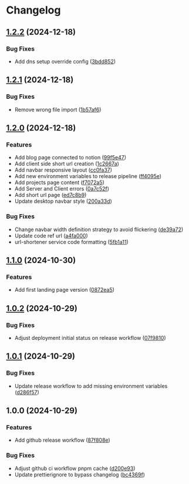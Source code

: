 # Changelog

## [1.2.2](https://github.com/worgho2/worgho2/compare/v1.2.1...v1.2.2) (2024-12-18)


### Bug Fixes

* Add dns setup override config ([3bdd852](https://github.com/worgho2/worgho2/commit/3bdd852ef1bd7bebb7db3981d01d8e628ba09ebd))

## [1.2.1](https://github.com/worgho2/worgho2/compare/v1.2.0...v1.2.1) (2024-12-18)


### Bug Fixes

* Remove wrong file import ([1b57af6](https://github.com/worgho2/worgho2/commit/1b57af670bab197621441ece23151329c709eaf3))

## [1.2.0](https://github.com/worgho2/worgho2/compare/v1.1.0...v1.2.0) (2024-12-18)


### Features

* Add blog page connected to notion ([99f5e47](https://github.com/worgho2/worgho2/commit/99f5e475bbada624a09a4f151dcdba4bf56eff7f))
* Add client side short url creation ([1c2667a](https://github.com/worgho2/worgho2/commit/1c2667a093ebb9450e8f30c29a17b247b76e9ccd))
* Add navbar responsive layout ([cc0fa37](https://github.com/worgho2/worgho2/commit/cc0fa37033415d6a3d94aacd351429774fbf6d81))
* Add new environment variables to release pipeline ([ff4095e](https://github.com/worgho2/worgho2/commit/ff4095ede691f33ff40e8642a01939f8c2e0cfaf))
* Add projects page content ([f7072a5](https://github.com/worgho2/worgho2/commit/f7072a5f05392b34cb44857dc7f4065a0e96a695))
* Add Server and Client errors ([0a7c52f](https://github.com/worgho2/worgho2/commit/0a7c52fe31b7073094163cc8cac9ec7a27911772))
* Add short url page ([ed7c8b9](https://github.com/worgho2/worgho2/commit/ed7c8b94f5028471e5e847f8ef130bc5e140a6f6))
* Update desktop navbar style ([200a33d](https://github.com/worgho2/worgho2/commit/200a33d260c3b7567463a5dea3cc82b4b3084bb1))


### Bug Fixes

* Change navbar width definition strategy to avoid flickering ([de39a72](https://github.com/worgho2/worgho2/commit/de39a72397f8f95878335a0675112b252deb911e))
* Update code ref url ([a4fa000](https://github.com/worgho2/worgho2/commit/a4fa0008bca7179273f50a55c8a9ef64a880385c))
* url-shortener service code formatting ([5fb1a11](https://github.com/worgho2/worgho2/commit/5fb1a11da0fee9a9881c085255b216feb6a00c93))

## [1.1.0](https://github.com/worgho2/worgho2/compare/v1.0.2...v1.1.0) (2024-10-30)


### Features

* Add first landing page version ([0872ea5](https://github.com/worgho2/worgho2/commit/0872ea58d4f18541cb5ad3374e1c398666a099a9))

## [1.0.2](https://github.com/worgho2/worgho2/compare/v1.0.1...v1.0.2) (2024-10-29)


### Bug Fixes

* Adjust deployment initial status on release workflow ([07f9810](https://github.com/worgho2/worgho2/commit/07f981002bc733d82628b41a53820ed1c35ad74a))

## [1.0.1](https://github.com/worgho2/worgho2/compare/v1.0.0...v1.0.1) (2024-10-29)


### Bug Fixes

* Update release workflow to add missing environment variables ([d286f57](https://github.com/worgho2/worgho2/commit/d286f57eed8757ffe8dd606dfeff7a164bd1f6f8))

## 1.0.0 (2024-10-29)


### Features

* Add github release workflow ([87f808e](https://github.com/worgho2/worgho2/commit/87f808ee09075d778805c05e5c63f4e58f482e26))


### Bug Fixes

* Adjust github ci workflow pnpm cache ([d200e93](https://github.com/worgho2/worgho2/commit/d200e9395b97037eb516e8698bf6b16eb41e9f97))
* Update prettierignore to bypass changelog ([bc4369f](https://github.com/worgho2/worgho2/commit/bc4369fbd3aa61c825dc04d04f462530279017fc))
